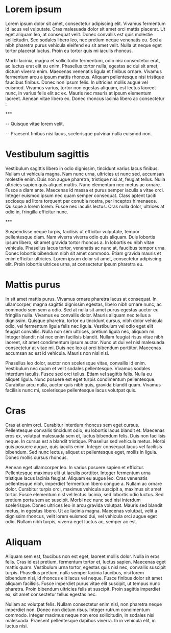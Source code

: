 # Lorem ipsum

Lorem ipsum dolor sit amet, consectetur adipiscing elit. Vivamus
fermentum id lacus vel vulputate. Cras malesuada dolor sit amet orci
mattis placerat. Ut eget aliquam leo, at consequat velit. Donec
convallis est quis molestie sollicitudin. Sed sodales libero leo, nec
pretium neque venenatis eu. Sed a nibh pharetra purus vehicula eleifend
eu sit amet velit. Nulla ut neque eget tortor placerat luctus. Proin eu
tortor quis mi iaculis rhoncus.

Morbi lacinia, magna et sollicitudin fermentum, odio nisi consectetur
erat, ac luctus erat elit eu enim. Phasellus tortor nulla, egestas ac
dui sit amet, dictum viverra enim. Maecenas venenatis ligula et finibus
ornare. Vivamus fermentum arcu a ipsum mattis rhoncus. Aliquam
pellentesque nisi tristique faucibus finibus. Donec non ipsum felis. In
ultricies mollis augue vel euismod. Vivamus varius, tortor non egestas
aliquam, est lectus laoreet nunc, in varius felis elit ac ex. Mauris nec
mauris at ipsum elementum laoreet. Aenean vitae libero ex. Donec rhoncus
lacinia libero ac consectetur :

\*\*\*

-- Quisque vitae lorem velit.

-- Praesent finibus nisi lacus, scelerisque pulvinar nulla euismod non.

# Vestibulum sagittis

Vestibulum sagittis libero in odio dignissim, tincidunt varius lacus
finibus. Nullam ut vehicula magna. Nam nunc urna, ultricies ut nunc sed,
accumsan molestie enim. Duis non augue pharetra, tristique nisi at,
feugiat tellus. Nulla ultricies sapien quis aliquet mattis. Nunc
elementum nec metus ac ornare. Fusce a diam ante. Maecenas id massa et
purus semper iaculis a vitae orci. Integer euismod ipsum nec quam semper
consequat. Class aptent taciti sociosqu ad litora torquent per conubia
nostra, per inceptos himenaeos. Quisque a lorem lorem. Fusce nec iaculis
lectus. Cras nulla dolor, ultrices at odio in, fringilla efficitur nunc.

\*\*\*

Suspendisse neque turpis, facilisis ut efficitur vulputate, tempor
pellentesque diam. Nam viverra viverra odio quis aliquam. Duis lobortis
ipsum libero, sit amet gravida tortor rhoncus a. In lobortis eu nibh
vitae vehicula. Phasellus lacus tortor, venenatis ac nunc at, faucibus
tempor urna. Donec lobortis bibendum nibh sit amet commodo. Etiam
gravida mauris et enim efficitur ultricies. Lorem ipsum dolor sit amet,
consectetur adipiscing elit. Proin lobortis ultrices urna, at
consectetur ipsum pharetra eu.

# Mattis purus

In sit amet mattis purus. Vivamus ornare pharetra lacus at consequat. In
ullamcorper, magna sagittis dignissim egestas, libero nibh ornare nunc,
ac commodo sem sem a odio. Sed at nulla sit amet purus egestas auctor eu
fringilla nulla. Vivamus eu convallis dolor. Mauris aliquam nec tellus a
dignissim. Quisque pharetra, tortor eu tincidunt cursus, nibh dolor
vehicula odio, vel fermentum ligula felis nec ligula. Vestibulum vel
odio eget elit feugiat convallis. Nulla non sem ultrices, pretium ligula
nec, aliquam mi. Integer blandit nisl nec enim facilisis blandit. Nullam
feugiat risus vitae nibh laoreet, sit amet condimentum ipsum auctor.
Nunc ut dui vel nisl malesuada consectetur at vitae mi. Duis nec leo at
orci bibendum porttitor. Maecenas accumsan ac est id vehicula. Mauris
non nisl nisl.

Phasellus leo dolor, auctor non scelerisque vitae, convallis id enim.
Vestibulum nec quam et velit sodales pellentesque. Vivamus sodales
interdum iaculis. Fusce sed orci tellus. Etiam vel sagittis felis. Nulla
eu aliquet ligula. Nunc posuere est eget turpis condimentum
pellentesque. Curabitur arcu nulla, auctor quis nibh quis, gravida
blandit quam. Vivamus facilisis nunc mi, scelerisque pellentesque lacus
volutpat quis.

# Cras

Cras at enim orci. Curabitur interdum rhoncus sem eget cursus.
Pellentesque convallis tincidunt odio, eu lobortis lacus blandit et.
Maecenas eros ex, volutpat malesuada sem et, luctus bibendum felis. Duis
non facilisis neque. In cursus est a blandit tristique. Phasellus sed
vehicula metus. Morbi quis posuere augue, quis iaculis enim. Integer
consequat lacus vel facilisis bibendum. Sed nunc lectus, aliquet ut
pellentesque eget, mollis in ligula. Donec mollis cursus rhoncus.

Aenean eget ullamcorper leo. In varius posuere sapien et efficitur.
Pellentesque maximus elit ut iaculis porttitor. Integer fermentum urna
tristique lacus lacinia feugiat. Aliquam eu augue leo. Cras venenatis
pellentesque nibh, imperdiet fermentum libero congue a. Nullam ac ornare
dolor. Curabitur turpis orci, maximus vehicula suscipit a, maximus sit
amet tortor. Fusce elementum nisl vel lectus lacinia, sed lobortis odio
luctus. Sed pretium porta sem ac suscipit. Morbi nec nunc sed nisi
interdum scelerisque. Donec ultrices leo in arcu gravida volutpat.
Mauris sed blandit metus, in egestas libero. Ut ac lacinia magna.
Maecenas volutpat, velit a dignissim rhoncus, velit lorem euismod dui,
vel vehicula orci augue eget odio. Nullam nibh turpis, viverra eget
luctus ac, semper ac est.

# Aliquam

Aliquam sem est, faucibus non est eget, laoreet mollis dolor. Nulla in
eros felis. Cras id est pretium, fermentum tortor et, luctus sapien.
Maecenas eget mattis quam. Vestibulum urna tortor, egestas quis nisl
nec, convallis suscipit turpis. Phasellus pretium, nulla semper lacinia
faucibus, nisi lorem bibendum nisi, id rhoncus elit lacus vel neque.
Fusce finibus dolor sit amet aliquam facilisis. Fusce imperdiet purus
vitae elit suscipit, ut tempus nunc pharetra. Proin bibendum ultricies
felis at suscipit. Proin sagittis imperdiet ex, sit amet consectetur
tellus egestas nec.

Nullam ac volutpat felis. Nullam consectetur enim nisl, non pharetra
neque imperdiet non. Donec non dictum risus. Integer rutrum condimentum
commodo. Integer maximus neque non eros sollicitudin, in sodales nisi
malesuada. Praesent pellentesque dapibus viverra. In in vehicula elit,
in luctus nisi.
